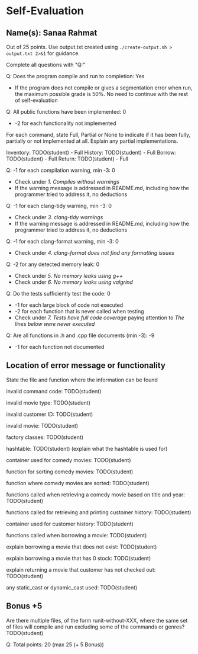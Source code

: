 # Self-Evaluation

## Name(s): Sanaa Rahmat

Out of 25 points. Use output.txt created using 
`./create-output.sh > output.txt 2>&1` for guidance.

Complete all questions with "Q:"

Q: Does the program compile and run to completion: Yes

- If the program does not compile or gives a segmentation error when run, 
the maximum possible grade is 50%. No need to continue with the rest of self-evaluation

Q: All public functions have been implemented: 0

- -2 for each functionality not implemented

For each command, state Full, Partial or None to indicate 
if it has been fully, partially or not implemented at all.
Explain any partial implementations.

Inventory: TODO(student) - Full
History: TODO(student) - Full
Borrow: TODO(student) - Full 
Return: TODO(student) - Full


Q: -1 for each compilation warning, min -3: 0

- Check under *1. Compiles without warnings*
- If the warning message is addressed in README.md, including how the programmer tried to address it, no deductions

Q: -1 for each clang-tidy warning, min -3: 0

- Check under *3. clang-tidy warnings*
- If the warning message is addressed in README.md, including how the programmer tried to address it, no deductions

Q: -1 for each clang-format warning, min -3: 0

- Check under *4. clang-format does not find any formatting issues*


Q: -2 for any detected memory leak: 0

- Check under *5. No memory leaks using g++*
- Check under *6. No memory leaks using valgrind*

Q: Do the tests sufficiently test the code: 0

- -1 for each large block of code not executed
- -2 for each function that is never called when testing
- Check under *7. Tests have full code coverage* paying attention to *The lines below were never executed*

Q: Are all functions in .h and .cpp file documents (min -3): -9

- -1 for each function not documented

## Location of error message or functionality

State the file and function where the information can be found

invalid command code: TODO(student)

invalid movie type: TODO(student)

invalid customer ID: TODO(student)
 
invalid movie: TODO(student)

factory classes: TODO(student)

hashtable: TODO(student) (explain what the hashtable is used for)

container used for comedy movies: TODO(student)

function for sorting comedy movies: TODO(student)

function where comedy movies are sorted: TODO(student)

functions called when retrieving a comedy movie based on title and year: TODO(student)

functions called for retrieving and printing customer history: TODO(student)

container used for customer history: TODO(student)

functions called when borrowing a movie: TODO(student)

explain borrowing a movie that does not exist: TODO(student)

explain borrowing a movie that has 0 stock: TODO(student)

explain returning a movie that customer has not checked out: TODO(student)

any static_cast or dynamic_cast used: TODO(student)

## Bonus +5

Are there multiple files, of the form runit-without-XXX, where the same set of files will compile and run excluding some of the commands or genres? TODO(student)




Q: Total points: 20 (max 25 (+ 5 Bonus))